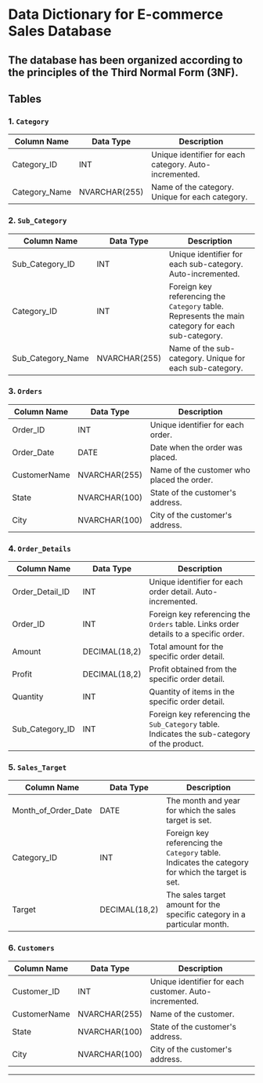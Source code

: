 # Data Dictionary for E-commerce Sales Database

## The database has been organized according to the principles of the Third Normal Form (3NF). 

## Tables

### 1. `Category`

| Column Name | Data Type | Description |
|-------------|----------|-------------|
| Category_ID | INT | Unique identifier for each category. Auto-incremented. |
| Category_Name | NVARCHAR(255) | Name of the category. Unique for each category. |

### 2. `Sub_Category`

| Column Name | Data Type | Description |
|-------------|----------|-------------|
| Sub_Category_ID | INT | Unique identifier for each sub-category. Auto-incremented. |
| Category_ID | INT | Foreign key referencing the `Category` table. Represents the main category for each sub-category. |
| Sub_Category_Name | NVARCHAR(255) | Name of the sub-category. Unique for each sub-category. |

### 3. `Orders`

| Column Name | Data Type | Description |
|-------------|----------|-------------|
| Order_ID | INT | Unique identifier for each order. |
| Order_Date | DATE | Date when the order was placed. |
| CustomerName | NVARCHAR(255) | Name of the customer who placed the order. |
| State | NVARCHAR(100) | State of the customer's address. |
| City | NVARCHAR(100) | City of the customer's address. |

### 4. `Order_Details`

| Column Name | Data Type | Description |
|-------------|----------|-------------|
| Order_Detail_ID | INT | Unique identifier for each order detail. Auto-incremented. |
| Order_ID | INT | Foreign key referencing the `Orders` table. Links order details to a specific order. |
| Amount | DECIMAL(18,2) | Total amount for the specific order detail. |
| Profit | DECIMAL(18,2) | Profit obtained from the specific order detail. |
| Quantity | INT | Quantity of items in the specific order detail. |
| Sub_Category_ID | INT | Foreign key referencing the `Sub_Category` table. Indicates the sub-category of the product. |

### 5. `Sales_Target`

| Column Name | Data Type | Description |
|-------------|----------|-------------|
| Month_of_Order_Date | DATE | The month and year for which the sales target is set. |
| Category_ID | INT | Foreign key referencing the `Category` table. Indicates the category for which the target is set. |
| Target | DECIMAL(18,2) | The sales target amount for the specific category in a particular month. |

### 6. `Customers`

| Column Name | Data Type | Description |
|-------------|----------|-------------|
| Customer_ID | INT | Unique identifier for each customer. Auto-incremented. |
| CustomerName | NVARCHAR(255) | Name of the customer. |
| State | NVARCHAR(100) | State of the customer's address. |
| City | NVARCHAR(100) | City of the customer's address. |

---

